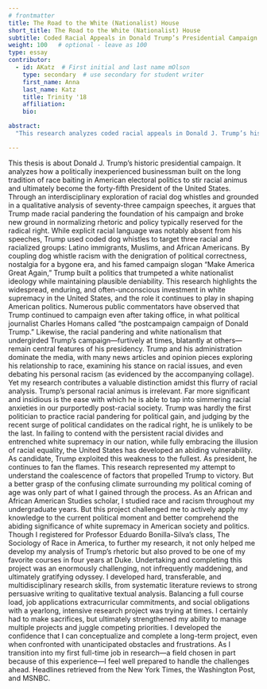 ```yaml
---
# frontmatter
title: The Road to the White (Nationalist) House
short_title: The Road to the White (Nationalist) House
subtitle: Coded Racial Appeals in Donald Trump’s Presidential Campaign
weight: 100   # optional - leave as 100
type: essay
contributor:
  - id: AKatz  # First initial and last name mOlson
    type: secondary  # use secondary for student writer
    first_name: Anna  
    last_name: Katz
    title: Trinity '18
    affiliation: 
    bio: 

abstract:
  "This research analyzes coded racial appeals in Donald J. Trump’s historic presidential campaign. Through an interdisciplinary exploration of racial dog whistles and grounded in a qualitative analysis of seventy-three campaign speeches, it aims to show how Trump made racial pandering the foundation of his campaign and broke new ground in normalizing rhetoric and policy typically reserved for the radical right. Building on the long tradition of race baiting in American electoral politics, Trump strategically stirred racial animus with coded appeals targeting three racial or racialized groups: Latino immigrants, Muslims, and African Americans. He criminalized Latino immigrants as rapists, murderers, and drug dealers; he justified Islamophobia under the guise of national security; and he manipulated anti-black racism through the abiding dog whistle frames of “law and order” and manipulative welfare recipients. Drawing on a variety of rhetorical strategies from defiant political incorrectness to nostalgia for former American “greatness,” Trump couched his strategic racism within a post-racial façade, enabling him and his supporters to espouse white nationalist ideology while denying personal racism. Through examining Trump’s coded racial appeals and their effectiveness, this research highlights the widespread, enduring and often unconscious investment in white supremacy in the United States, and the role it continues to play in shaping American politics."

---
```


This thesis is about Donald J. Trump’s historic presidential campaign. It analyzes how a politically inexperienced businessman built on the long tradition of race baiting in American electoral politics to stir racial animus and ultimately become the forty-fifth President of the United States. Through an interdisciplinary exploration of racial dog
whistles and grounded in a qualitative analysis of seventy-three campaign speeches, it argues that Trump made racial pandering the foundation of his campaign and broke new ground in normalizing rhetoric and policy typically reserved for the radical right. While
explicit racial language was notably absent from his speeches, Trump used coded dog whistles to target three racial and racialized groups: Latino immigrants, Muslims, and African Americans. By coupling dog whistle racism with the denigration of political correctness, nostalgia for a bygone era, and his famed campaign slogan “Make America Great Again,” Trump built a politics that trumpeted a white nationalist ideology while maintaining plausible deniability. This research highlights the widespread, enduring, and often-unconscious investment in white supremacy in the United States, and the role it continues to play in shaping American politics. Numerous public commentators have observed that Trump continued to campaign even after taking office, in what political journalist Charles Homans called “the postcampaign
campaign of Donald Trump.” Likewise, the racial pandering and white
nationalism that undergirded Trump’s campaign—furtively at times, blatantly at others— remain central features of his presidency. Trump and his administration dominate the media, with many news articles and opinion pieces exploring his relationship to race, examining his stance on racial issues, and even debating his personal racism (as evidenced by the accompanying collage). Yet my research contributes a valuable
distinction amidst this flurry of racial analysis. Trump’s personal racial animus is irrelevant. Far more significant and insidious is the ease with which he is able to tap into simmering racial anxieties in our purportedly post-racial society. Trump was hardly the first politician to practice racial pandering for political gain, and judging by the recent surge of political candidates on the radical right, he is unlikely to be the last. In failing to contend with the persistent racial divides and entrenched white supremacy in our nation, while fully embracing the illusion of racial equality, the United States has developed an abiding vulnerability. As candidate, Trump exploited this weakness to the fullest. As president, he continues to fan the flames.
This research represented my attempt to understand the coalescence of factors that propelled Trump to victory. But a better grasp of the confusing climate surrounding my political coming of age was only part of what I gained through the process. As an African and African American Studies scholar, I studied race and racism throughout my undergraduate years. But this project challenged me to actively apply my knowledge to the current political moment and better comprehend the abiding significance of white supremacy in American society and politics. Though I registered for Professor Eduardo Bonilla-Silva’s class, The Sociology of Race in America, to further my research, it not
only helped me develop my analysis of Trump’s rhetoric but also proved to be one of my favorite courses in four years at Duke. Undertaking and completing this project was an enormously challenging, not infrequently maddening, and ultimately gratifying odyssey. I developed hard,
transferable, and multidisciplinary research skills, from systematic literature reviews to strong persuasive writing to qualitative textual analysis. Balancing a full course load, job applications extracurricular commitments, and social obligations with a yearlong,
intensive research project was trying at times. I certainly had to make sacrifices, but ultimately strengthened my ability to manage multiple projects and juggle competing priorities. I developed the confidence that I can conceptualize and complete a long-term project, even when confronted with unanticipated obstacles and frustrations. As I
transition into my first full-time job in research—a field chosen in part because of this experience—I feel well prepared to handle the challenges ahead. Headlines retrieved from the New York Times, the Washington Post, and MSNBC.

